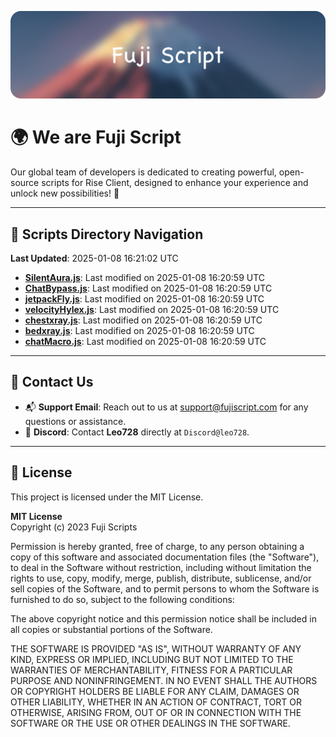 ![Banner](.github/b.webp)

# 🌍 **We are Fuji Script**

Our global team of developers is dedicated to creating powerful, open-source scripts for Rise Client, designed to enhance your experience and unlock new possibilities! 🌟

---
<!-- SCRIPTS_NAVIGATION_START -->
## 📂 **Scripts Directory Navigation**

**Last Updated**: 2025-01-08 16:21:02 UTC

- **[SilentAura.js](scripts/SilentAura.js)**: Last modified on 2025-01-08 16:20:59 UTC
- **[ChatBypass.js](scripts/ChatBypass.js)**: Last modified on 2025-01-08 16:20:59 UTC
- **[jetpackFly.js](scripts/jetpackFly.js)**: Last modified on 2025-01-08 16:20:59 UTC
- **[velocityHylex.js](scripts/velocityHylex.js)**: Last modified on 2025-01-08 16:20:59 UTC
- **[chestxray.js](scripts/chestxray.js)**: Last modified on 2025-01-08 16:20:59 UTC
- **[bedxray.js](scripts/bedxray.js)**: Last modified on 2025-01-08 16:20:59 UTC
- **[chatMacro.js](scripts/chatMacro.js)**: Last modified on 2025-01-08 16:20:59 UTC

<!-- SCRIPTS_NAVIGATION_END -->

---

## 💬 **Contact Us**  
- 📬 **Support Email**: Reach out to us at [support@fujiscript.com](mailto:support@fujiscript.com) for any questions or assistance.  
- 💬 **Discord**: Contact **Leo728** directly at `Discord@leo728`.

---

## 📜 **License**

This project is licensed under the MIT License.  

**MIT License**  
Copyright (c) 2023 Fuji Scripts  

Permission is hereby granted, free of charge, to any person obtaining a copy of this software and associated documentation files (the "Software"), to deal in the Software without restriction, including without limitation the rights to use, copy, modify, merge, publish, distribute, sublicense, and/or sell copies of the Software, and to permit persons to whom the Software is furnished to do so, subject to the following conditions:  

The above copyright notice and this permission notice shall be included in all copies or substantial portions of the Software.  

THE SOFTWARE IS PROVIDED "AS IS", WITHOUT WARRANTY OF ANY KIND, EXPRESS OR IMPLIED, INCLUDING BUT NOT LIMITED TO THE WARRANTIES OF MERCHANTABILITY, FITNESS FOR A PARTICULAR PURPOSE AND NONINFRINGEMENT. IN NO EVENT SHALL THE AUTHORS OR COPYRIGHT HOLDERS BE LIABLE FOR ANY CLAIM, DAMAGES OR OTHER LIABILITY, WHETHER IN AN ACTION OF CONTRACT, TORT OR OTHERWISE, ARISING FROM, OUT OF OR IN CONNECTION WITH THE SOFTWARE OR THE USE OR OTHER DEALINGS IN THE SOFTWARE.  
